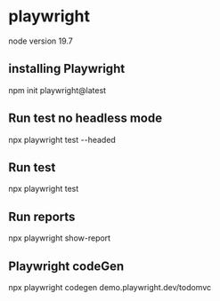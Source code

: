 # playwright

node version 19.7


## installing Playwright
npm init playwright@latest

## Run test no headless mode
npx playwright test --headed 

## Run test
npx playwright test

## Run reports
npx playwright show-report

## Playwright codeGen 
npx playwright codegen demo.playwright.dev/todomvc


